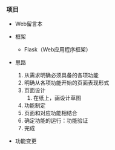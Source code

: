 ### 项目 ###
- Web留言本
- 框架
	- Flask（Web应用程序框架）
- 思路
	1. 从需求明确必须具备的各项功能
	2. 明确从各项功能开始的页面表现形式
	3. 页面设计
		1. 在纸上，画设计草图
	4. 功能制定
	5. 页面和对应功能相结合
	6. 确定功能的运行：功能验证
	7. 完成

- 功能变更

